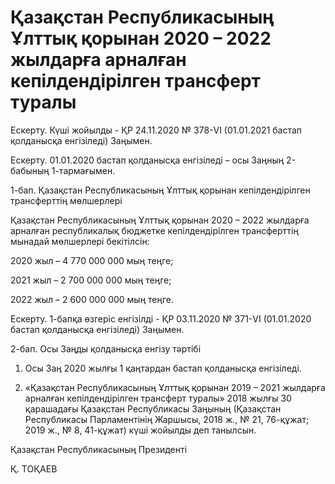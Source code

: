 # Қазақстан Республикасының Ұлттық қорынан 2020 – 2022 жылдарға арналған кепілдендірілген трансферт туралы

Ескерту. Күші жойылды - ҚР 24.11.2020 № 378-VІ (01.01.2021 бастап қолданысқа енгізіледі) Заңымен.

Ескерту. 01.01.2020 бастап қолданысқа енгізіледі – осы Заңның 2-бабының 1-тармағымен.

1-бап. Қазақстан Республикасының Ұлттық қорынан кепілдендірілген трансферттің мөлшерлері

Қазақстан Республикасының Ұлттық қорынан 2020 – 2022 жылдарға арналған республикалық бюджетке кепілдендірілген трансферттің мынадай мөлшерлері бекітілсін:

2020 жыл – 4 770 000 000 мың теңге;

2021 жыл – 2 700 000 000 мың теңге;

2022 жыл – 2 600 000 000 мың теңге.

Ескерту. 1-бапқа өзгеріс енгізілді - ҚР 03.11.2020 № 371-VI (01.01.2020 бастап қолданысқа енгізіледі) Заңымен.

2-бап. Осы Заңды қолданысқа енгізу тәртібі

1. Осы Заң 2020 жылғы 1 қаңтардан бастап қолданысқа енгізіледі. 

2. «Қазақстан Республикасының Ұлттық қорынан 2019 – 2021 жылдарға арналған кепілдендірілген трансферт туралы» 2018 жылғы 30 қарашадағы Қазақстан Республикасы Заңының (Қазақстан Республикасы Парламентінің Жаршысы, 2018 ж., № 21, 76-құжат; 2019 ж., № 8, 41-құжат) күші жойылды деп танылсын. 

Қазақстан Республикасының Президенті

Қ. ТОҚАЕВ

